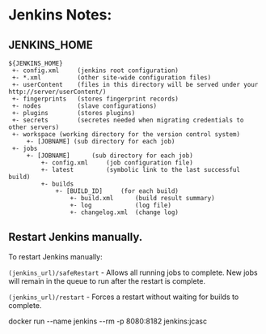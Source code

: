 # Jenkins Notes:


## JENKINS_HOME
```
${JENKINS_HOME}
 +- config.xml     (jenkins root configuration)
 +- *.xml          (other site-wide configuration files)
 +- userContent    (files in this directory will be served under your http://server/userContent/)
 +- fingerprints   (stores fingerprint records)
 +- nodes          (slave configurations)
 +- plugins        (stores plugins)
 +- secrets        (secretes needed when migrating credentials to other servers)
 +- workspace (working directory for the version control system)
     +- [JOBNAME] (sub directory for each job)
 +- jobs
     +- [JOBNAME]      (sub directory for each job)
         +- config.xml     (job configuration file)
         +- latest         (symbolic link to the last successful build)
         +- builds
             +- [BUILD_ID]     (for each build)
                 +- build.xml      (build result summary)
                 +- log            (log file)
                 +- changelog.xml  (change log)
```				 
				 

## Restart Jenkins manually.
To restart Jenkins manually:

`(jenkins_url)/safeRestart` - Allows all running jobs to complete. New jobs will remain in the queue to run after the restart is complete.

`(jenkins_url)/restart` - Forces a restart without waiting for builds to complete.



docker run --name jenkins --rm -p 8080:8182 jenkins:jcasc
